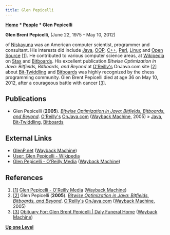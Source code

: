```yaml
---
title: Glen Pepicelli
---
```

**[Home](Home "Home") * [People](People "People") * Glen Pepicelli**

**Glen Brent Pepicelli**, (June 22, 1975 - May 10, 2012)

of [Niskayuna](https://en.wikipedia.org/wiki/Niskayuna,_New_York) was an American computer scientist, programmer and consultant.
His interests did include [Java](Java "Java"), [OOP](https://en.wikipedia.org/wiki/Object-oriented_programming), [C++](Cpp "Cpp"), [Perl](index.php?title=Perl&action=edit&redlink=1 "Perl (page does not exist)"), [Linux](Linux "Linux") and [Open Source](https://en.wikipedia.org/wiki/Open_source)
<a id="cite-note-1" href="#cite-ref-1">[1]</a>.
He contributed to various computer science areas, at [Wikipedia](https://en.wikipedia.org/wiki/Wikipedia) on [Stax](https://en.wikipedia.org/wiki/StAX) and [Bitboards](https://en.wikipedia.org/wiki/Bitboard).
His excellent publication *Bitwise Optimization in Java: Bitfields, Bitboards, and Beyond* at [O'Reilly's](https://en.wikipedia.org/wiki/O%27Reilly_Media) OnJava.com site <a id="cite-note-2" href="#cite-ref-2">[2]</a>
about [Bit-Twiddling](Bit-Twiddling "Bit-Twiddling") and [Bitboards](Bitboards "Bitboards") was highly recognized by the chess programming community. Glen Brent Pepicelli died at age 36 on May 10, 2012, after a courageous battle with cancer <a id="cite-note-3" href="#cite-ref-3">[3]</a>.

## Publications

- Glen Pepicelli (**2005**). *[Bitwise Optimization in Java: Bitfields, Bitboards, and Beyond](https://web.archive.org/web/20050205014648/http://www.onjava.com/pub/a/onjava/2005/02/02/bitsets.html)*. [O'Reilly's](https://en.wikipedia.org/wiki/O%27Reilly_Media) [OnJava.com](https://web.archive.org/web/20050203015229/http://onjava.com/) ([Wayback Machine](https://en.wikipedia.org/wiki/Wayback_Machine), 2005) » [Java](Java "Java"), [Bit-Twiddling](Bit-Twiddling "Bit-Twiddling"), [Bitboards](Bitboards "Bitboards")

## External Links

- [GlenP.net](https://web.archive.org/web/20080430154350/http://glenp.net/) ([Wayback Machine](https://en.wikipedia.org/wiki/Wayback_Machine))
- [User: Glen Pepicelli - Wikipedia](https://en.wikipedia.org/wiki/User:Glen_Pepicelli)
- [Glen Pepicelli - O'Reilly Media](https://web.archive.org/web/20120204162242/http://www.oreillynet.com/pub/au/2129) ([Wayback Machine](https://en.wikipedia.org/wiki/Wayback_Machine))

## References

1. <a id="cite-ref-1" href="#cite-note-1">[1]</a> [Glen Pepicelli - O'Reilly Media](https://web.archive.org/web/20120204162242/http://www.oreillynet.com/pub/au/2129) ([Wayback Machine](https://en.wikipedia.org/wiki/Wayback_Machine))
1. <a id="cite-ref-2" href="#cite-note-2">[2]</a> Glen Pepicelli (**2005**). *[Bitwise Optimization in Java: Bitfields, Bitboards, and Beyond](https://web.archive.org/web/20050205014648/http://www.onjava.com/pub/a/onjava/2005/02/02/bitsets.html)*. [O'Reilly's](https://en.wikipedia.org/wiki/O%27Reilly_Media) [OnJava.com](https://web.archive.org/web/20050203015229/http://onjava.com/) ([Wayback Machine](https://en.wikipedia.org/wiki/Wayback_Machine), 2005)
1. <a id="cite-ref-3" href="#cite-note-3">[3]</a> [Obituary For: Glen Brent Pepicelli | Daly Funeral Home](https://web.archive.org/web/20120530010052/http://www.dalyfuneralhome.com/fh/obituaries/obituary.cfm?o_id=1478674&fh_id=11928) ([Wayback Machine](https://en.wikipedia.org/wiki/Wayback_Machine))

**[Up one Level](People "People")**

